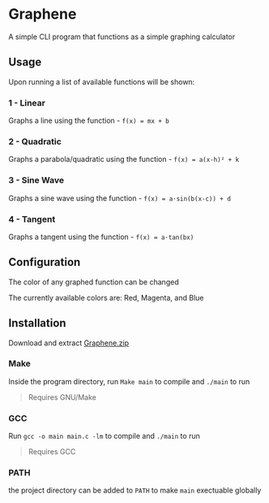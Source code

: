 # Graphene

A simple CLI program that functions as a simple graphing calculator

## Usage

Upon running a list of available functions will be shown:

### 1 - Linear
Graphs a line using the function - ```f(x) = mx + b```

###  2 - Quadratic
Graphs a parabola/quadratic using the function - ```f(x) = a(x-h)² + k```

###  3 - Sine Wave
Graphs a sine wave using the function - ```f(x) = a⋅sin(b(x-c)) + d```

###  4 - Tangent
Graphs a tangent using the function - ```f(x) = a⋅tan(bx)```

## Configuration

The color of any graphed function can be changed

The currently available colors are: Red, Magenta, and Blue

## Installation
Download and extract [Graphene.zip](Graphene.zip)
### Make
Inside the program directory, run ```Make main``` to compile and ```./main``` to run
>Requires GNU/Make
### GCC
Run ```gcc -o main main.c -lm``` to compile and ```./main``` to run
>Requires GCC
### PATH
the project directory can be added to ```PATH``` to make ```main``` exectuable globally
